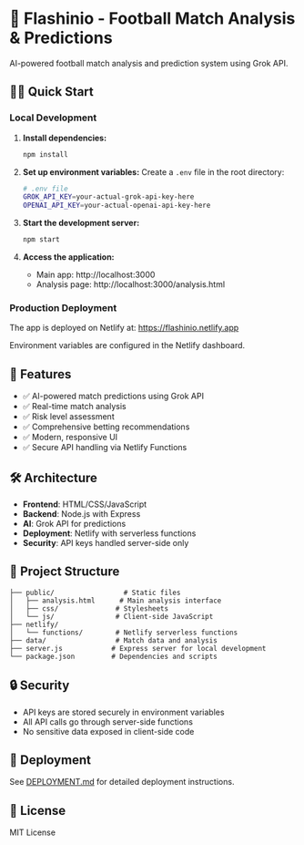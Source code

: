 # 🚀 Flashinio - Football Match Analysis & Predictions

AI-powered football match analysis and prediction system using Grok API.

## 🏃‍♂️ Quick Start

### Local Development

1. **Install dependencies:**
   ```bash
   npm install
   ```

2. **Set up environment variables:**
   Create a `.env` file in the root directory:
   ```bash
   # .env file
   GROK_API_KEY=your-actual-grok-api-key-here
   OPENAI_API_KEY=your-actual-openai-api-key-here
   ```

3. **Start the development server:**
   ```bash
   npm start
   ```

4. **Access the application:**
   - Main app: http://localhost:3000
   - Analysis page: http://localhost:3000/analysis.html

### Production Deployment

The app is deployed on Netlify at: https://flashinio.netlify.app

Environment variables are configured in the Netlify dashboard.

## 🔧 Features

- ✅ AI-powered match predictions using Grok API
- ✅ Real-time match analysis
- ✅ Risk level assessment
- ✅ Comprehensive betting recommendations
- ✅ Modern, responsive UI
- ✅ Secure API handling via Netlify Functions

## 🛠️ Architecture

- **Frontend**: HTML/CSS/JavaScript
- **Backend**: Node.js with Express
- **AI**: Grok API for predictions
- **Deployment**: Netlify with serverless functions
- **Security**: API keys handled server-side only

## 📁 Project Structure

```
├── public/                 # Static files
│   ├── analysis.html      # Main analysis interface
│   ├── css/              # Stylesheets
│   └── js/               # Client-side JavaScript
├── netlify/
│   └── functions/        # Netlify serverless functions
├── data/                 # Match data and analysis
├── server.js            # Express server for local development
└── package.json         # Dependencies and scripts
```

## 🔒 Security

- API keys are stored securely in environment variables
- All API calls go through server-side functions
- No sensitive data exposed in client-side code

## 🚀 Deployment

See [DEPLOYMENT.md](DEPLOYMENT.md) for detailed deployment instructions.

## 📝 License

MIT License 